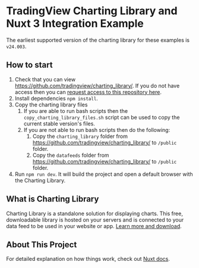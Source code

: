 # TradingView Charting Library and Nuxt 3 Integration Example

The earliest supported version of the charting library for these examples is `v24.003`.

## How to start

1. Check that you can view <https://github.com/tradingview/charting_library/>. If you do not have access then you can [request access to this repository here](https://www.tradingview.com/HTML5-stock-forex-bitcoin-charting-library/).
1. Install dependencies `npm install`.
1. Copy the charting library files
    1. If you are able to run bash scripts then the `copy_charting_library_files.sh` script can be used to copy the current stable version's files.
    1. If you are not able to run bash scripts then do the following:
        1. Copy the `charting_library` folder from <https://github.com/tradingview/charting_library/> to `/public` folder.
        1. Copy the `datafeeds` folder from <https://github.com/tradingview/charting_library/> to `/public` folder.
1. Run `npm run dev`. It will build the project and open a default browser with the Charting Library.

## What is Charting Library

Charting Library is a standalone solution for displaying charts. This free, downloadable library is hosted on your servers and is connected to your data feed to be used in your website or app. [Learn more and download](https://www.tradingview.com/HTML5-stock-forex-bitcoin-charting-library/).

## About This Project

For detailed explanation on how things work, check out [Nuxt docs](https://nuxt.com/).
